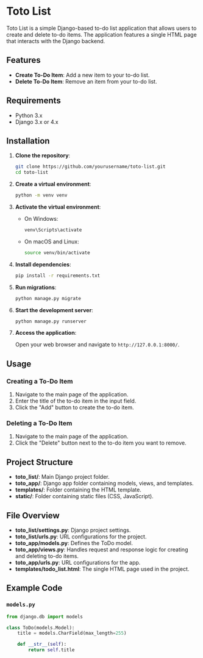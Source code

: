 # Toto List

Toto List is a simple Django-based to-do list application that allows users to create and delete to-do items. The application features a single HTML page that interacts with the Django backend.

## Features

- **Create To-Do Item**: Add a new item to your to-do list.
- **Delete To-Do Item**: Remove an item from your to-do list.

## Requirements

- Python 3.x
- Django 3.x or 4.x

## Installation

1. **Clone the repository**:

    ```sh
    git clone https://github.com/yourusername/toto-list.git
    cd toto-list
    ```

2. **Create a virtual environment**:

    ```sh
    python -m venv venv
    ```

3. **Activate the virtual environment**:

    - On Windows:

        ```sh
        venv\Scripts\activate
        ```

    - On macOS and Linux:

        ```sh
        source venv/bin/activate
        ```

4. **Install dependencies**:

    ```sh
    pip install -r requirements.txt
    ```

5. **Run migrations**:

    ```sh
    python manage.py migrate
    ```

6. **Start the development server**:

    ```sh
    python manage.py runserver
    ```

7. **Access the application**:

    Open your web browser and navigate to `http://127.0.0.1:8000/`.

## Usage

### Creating a To-Do Item

1. Navigate to the main page of the application.
2. Enter the title of the to-do item in the input field.
3. Click the "Add" button to create the to-do item.

### Deleting a To-Do Item

1. Navigate to the main page of the application.
2. Click the "Delete" button next to the to-do item you want to remove.

## Project Structure

- **toto_list/**: Main Django project folder.
- **toto_app/**: Django app folder containing models, views, and templates.
- **templates/**: Folder containing the HTML template.
- **static/**: Folder containing static files (CSS, JavaScript).

## File Overview

- **toto_list/settings.py**: Django project settings.
- **toto_list/urls.py**: URL configurations for the project.
- **toto_app/models.py**: Defines the ToDo model.
- **toto_app/views.py**: Handles request and response logic for creating and deleting to-do items.
- **toto_app/urls.py**: URL configurations for the app.
- **templates/todo_list.html**: The single HTML page used in the project.

## Example Code

### `models.py`

```python
from django.db import models

class ToDo(models.Model):
    title = models.CharField(max_length=255)

    def __str__(self):
        return self.title
